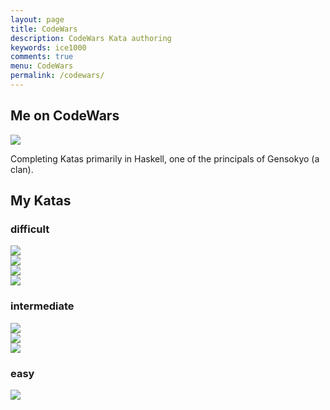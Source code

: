 ```yaml
---
layout: page
title: CodeWars
description: CodeWars Kata authoring
keywords: ice1000
comments: true
menu: CodeWars
permalink: /codewars/
---
```


## Me on CodeWars

[![](https://www.codewars.com/users/ice1000/badges/large)](https://www.codewars.com/users/ice1000)

Completing Katas primarily in Haskell, one of the principals of Gensokyo (a clan).

## My Katas

### difficult

[![](https://img.shields.io/badge/CodeWars-Expression%20Transpiler-red.svg)](https://www.codewars.com/kata/597ccf7613d879c4cb00000f)<br/>
[![](https://img.shields.io/badge/CodeWars-Type%20Transpiler-red.svg)](https://www.codewars.com/kata/59a6949d398b5d6aec000007)<br/>
[![](https://img.shields.io/badge/CodeWars-Faberge%20easter%20eggs%20crush%20test%20[linear]-red.svg)](https://www.codewars.com/kata/5976c5a5cd933a7bbd000029)<br/>
[![](https://img.shields.io/badge/CodeWars-Naive%20subarray-red.svg)](https://www.codewars.com/kata/595a1cd5ae807b48d7000034)

### intermediate

[![](https://img.shields.io/badge/CodeWars-Guess%20the%20array-red.svg)](https://www.codewars.com/kata/59392ff00203d9686a0000c6)<br/>
[![](https://img.shields.io/badge/CodeWars-Escape%20the%20Mines%20or%20die!-red.svg)](https://www.codewars.com/kata/5933d213cff4acb19300006c)<br/>
[![](http://img.shields.io/badge/CodeWars-Very%20Naive%20Subarray-red)](https://www.codewars.com/kata/5988a7747a43212f2e000052)

### easy

[![](https://img.shields.io/badge/CodeWars-BF%20basics%20%231%3A%20Hello%20World-red.svg)](https://www.codewars.com/kata/596f7d99f468ae8daa00000b)

